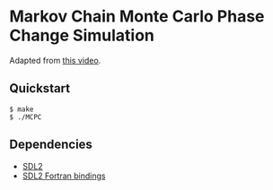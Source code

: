 # Markov Chain Monte Carlo Phase Change Simulation

Adapted from [this video](https://www.youtube.com/watch?v=itRV2jEtV8Q&t=1634s).

## Quickstart

```console
$ make
$ ./MCPC
```

## Dependencies

- [SDL2](https://www.libsdl.org/index.php)
- [SDL2 Fortran bindings](https://github.com/interkosmos/fortran-sdl2)
